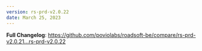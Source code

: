 ```yaml
---
version: rs-prd-v2.0.22
date: March 25, 2023
---
```


**Full Changelog**: https://github.com/poviolabs/roadsoft-be/compare/rs-prd-v2.0.21...rs-prd-v2.0.22